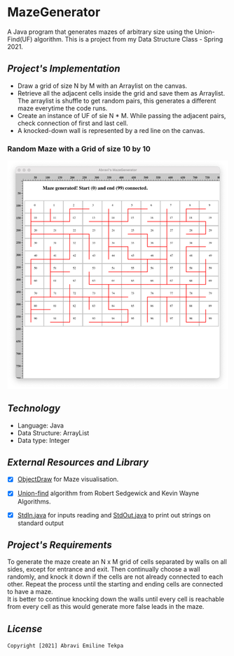# **MazeGenerator**
A Java program that generates mazes of arbitrary size using the Union-Find(UF) algorithm.
This is a project from my Data Structure Class - Spring 2021.


## *Project's Implementation*
- Draw a grid of size N by M with an Arraylist on the canvas.
- Retrieve all the adjacent cells inside the grid and save them as Arraylist. 
The arraylist is shuffle to get random pairs, this generates a different maze everytime the code runs.
- Create an instance of UF of sie N * M. While passing the adjacent pairs, check connection of first and last cell.
- A knocked-down wall is represented by a red line on the canvas.

### Random Maze with a Grid of size 10 by 10
<img src='size-10by10.png' title='random-maze' width='800' alt='random-maze' />


## *Technology*
- Language: Java
- Data Structure: ArrayList
- Data type: Integer

## *External Resources and Library*
-[x] [ObjectDraw](https://zahniser.net/computer/ObjectDraw%20Library.html) for Maze visualisation.
-[x] [Union-find](https://algs4.cs.princeton.edu/code/) algorithm from Robert Sedgewick and Kevin Wayne Algorithms.
-[x] [StdIn.java](https://algs4.cs.princeton.edu/code/edu/princeton/cs/algs4/StdIn.java.html) for inputs reading and [StdOut.java](https://algs4.cs.princeton.edu/code/edu/princeton/cs/algs4/StdOut.java.html) to print out strings on standard output


## *Project's Requirements*
To generate the maze create an N x M grid of cells separated by walls on all sides, except for entrance and exit. 
Then continually choose a wall randomly, and knock it down if the cells are not already connected to each other. 
Repeat the process until the starting and ending cells are connected to have a maze.  
It is better to continue knocking down the walls until every cell is reachable from every cell as this would generate more false leads in the maze.


## *License*

    Copyright [2021] Abravi Emiline Tekpa